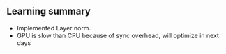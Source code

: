 ## Learning summary

* Implemented Layer norm.
* GPU is slow than CPU because of sync overhead, will optimize in next days